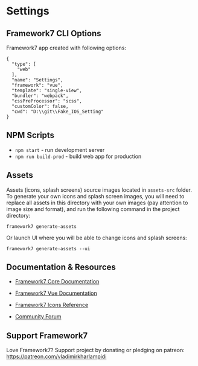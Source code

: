 # Settings

## Framework7 CLI Options

Framework7 app created with following options:

```
{
  "type": [
    "web"
  ],
  "name": "Settings",
  "framework": "vue",
  "template": "single-view",
  "bundler": "webpack",
  "cssPreProcessor": "scss",
  "customColor": false,
  "cwd": "D:\\git\\Fake_IOS_Setting"
}
```

## NPM Scripts

* `npm start` - run development server
* `npm run build-prod` - build web app for production
## Assets

Assets (icons, splash screens) source images located in `assets-src` folder. To generate your own icons and splash screen images, you will need to replace all assets in this directory with your own images (pay attention to image size and format), and run the following command in the project directory:

```
framework7 generate-assets
```

Or launch UI where you will be able to change icons and splash screens:

```
framework7 generate-assets --ui
```

## Documentation & Resources

* [Framework7 Core Documentation](https://framework7.io/docs/)
* [Framework7 Vue Documentation](https://framework7.io/vue/)

* [Framework7 Icons Reference](https://framework7.io/icons/)
* [Community Forum](https://forum.framework7.io)

## Support Framework7

Love Framework7? Support project by donating or pledging on patreon:
https://patreon.com/vladimirkharlampidi